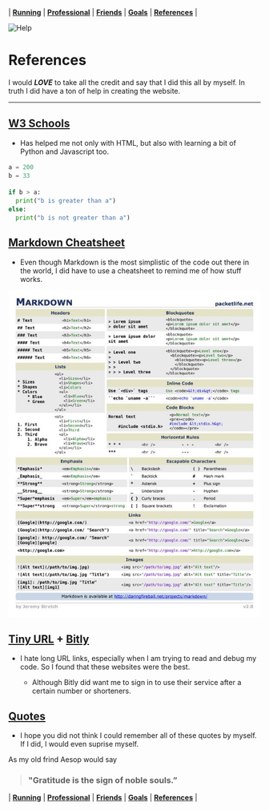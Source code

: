 | [**Running**](/Running) | [**Professional**](/Professional) | [**Friends**](/Friends) | [**Goals**](/Goals) | [**References**](/References) |



![Help](https://bit.ly/2s6zlsV)
# References

I would **_LOVE_** to take all the credit and say that I did this all by myself. In truth I did have a ton of help in creating the website.

---

## [W3 Schools](https://www.w3schools.com/)

* Has helped me not only with HTML, but also with learning a bit of Python and Javascript too.

``` Python
a = 200
b = 33

if b > a:
  print("b is greater than a")
else:
  print("b is not greater than a")
```

## [Markdown Cheatsheet](https://github.com/adam-p/markdown-here/wiki/Markdown-Cheatsheet)

* Even though Markdown is the most simplistic of the code out there in the world, I did have to use a cheatsheet to remind me of how stuff works.

![Cheatsheet](3319813c4fd34c1e5d8663ea3a632329.jpg)

## [Tiny URL](https://tinyurl.com/) + [Bitly](https://bitly.com/)

* I hate long URL links, especially when I am trying to read and debug my code. So I found that these websites were the best.

  * Although Bitly did want me to sign in to use their service after a certain number or shorteners.


## [Quotes](https://www.positivityblog.com/)

* I hope you did not think I could remember all of these quotes by myself. If I did, I would even suprise myself.

As my old frind Aesop would say
>### "Gratitude is the sign of noble souls.” 

| [**Running**](/Running) | [**Professional**](/Professional) | [**Friends**](/Friends) | [**Goals**](/Goals) | [**References**](/References) |
